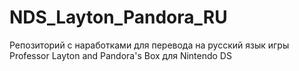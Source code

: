 # NDS_Layton_Pandora_RU
Репозиторий с наработками для перевода на русский язык игры Professor Layton and Pandora's Box для Nintendo DS
